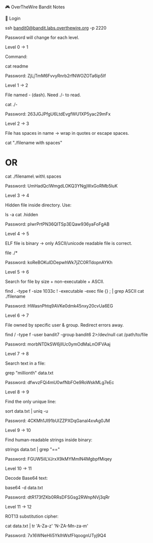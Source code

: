 🎮 OverTheWire Bandit Notes

🔑 Login

ssh bandit0@bandit.labs.overthewire.org -p 2220


Password will change for each level.

Level 0 → 1

Command:

cat readme


Password: ZjLjTmM6FvvyRnrb2rfNWOZOTa6ip5If

Level 1 → 2

File named - (dash). Need ./- to read.

cat ./-


Password: 263JGJPfgU6LtdEvgfWU1XP5yac29mFx

Level 2 → 3

File has spaces in name → wrap in quotes or escape spaces.

cat "./filename with spaces"
# OR
cat ./filename\ with\ spaces


Password: UmHadQclWmgdLOKQ3YNgjWxGoRMb5luK

Level 3 → 4

Hidden file inside directory. Use:

ls -a
cat .hidden


Password: pIwrPrtPN36QITSp3EQaw936yaFoFgAB

Level 4 → 5

ELF file is binary → only ASCII/unicode readable file is correct.

file ./*


Password: koReBOKuIDDepwhWk7jZC0RTdopnAYKh

Level 5 → 6

Search for file by size + non-executable + ASCII.

find . -type f -size 1033c ! -executable -exec file {} \; | grep ASCII
cat ./filename


Password: HWasnPhtq9AVKe0dmk45nxy20cvUa6EG

Level 6 → 7

File owned by specific user & group. Redirect errors away.

find / -type f -user bandit7 -group bandit6 2>/dev/null
cat /path/to/file


Password: morbNTDkSW6jIlUc0ymOdMaLnOlFVAaj

Level 7 → 8

Search text in a file:

grep "millionth" data.txt


Password: dfwvzFQi4mU0wfNbFOe9RoWskMLg7eEc

Level 8 → 9

Find the only unique line:

sort data.txt | uniq -u


Password: 4CKMh1JI91bUIZZPXDqGanal4xvAg0JM

Level 9 → 10

Find human-readable strings inside binary:

strings data.txt | grep "=="


Password: FGUW5ilLVJrxX9kMYMmlN4MgbpfMiqey

Level 10 → 11

Decode Base64 text:

base64 -d data.txt


Password: dtR173fZKb0RRsDFSGsg2RWnpNVj3qRr

Level 11 → 12

ROT13 substitution cipher:

cat data.txt | tr 'A-Za-z' 'N-ZA-Mn-za-m'


Password: 7x16WNeHIi5YkIhWsfFIqoognUTyj9Q4

